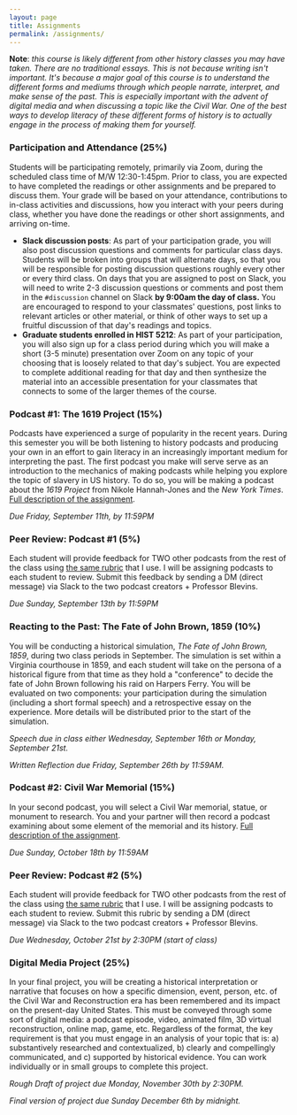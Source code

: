 ```yaml
---
layout: page
title: Assignments
permalink: /assignments/
---
```


**Note**: *this course is likely different from other history classes you may have taken. There are no traditional essays. This is not because writing isn't important. It's because a major goal of this course is to understand the different forms and mediums through which people narrate, interpret, and make sense of the past. This is especially important with the advent of digital media and when discussing a topic like the Civil War. One of the best ways to develop literacy of these different forms of history is to actually engage in the process of making them for yourself.* 

### Participation and Attendance (25%)

Students will be participating remotely, primarily via Zoom, during the scheduled class time of M/W 12:30-1:45pm. Prior to class, you are expected to have completed the readings or other assignments and be prepared to discuss them. Your grade will be based on your attendance, contributions to in-class activities and discussions, how you interact with your peers during class, whether you have done the readings or other short assignments, and arriving on-time. 

- **Slack discussion posts**: As part of your participation grade, you will also post discussion questions and comments for particular class days. Students will be broken into groups that will alternate days, so that you will be responsible for posting discussion questions roughly every other or every third class. On days that you are assigned to post on Slack, you will need to write 2-3 discussion questions or comments and post them in the `#discussion` channel on Slack **by 9:00am the day of class.** You are encouraged to respond to your classmates' questions, post links to relevant articles or other material, or think of other ways to set up a fruitful discussion of that day's readings and topics. 
- **Graduate students enrolled in HIST 5212**: As part of your participation, you will also sign up for a class period during which you will make a short (3-5 minute) presentation over Zoom on any topic of your choosing that is loosely related to that day's subject. You are expected to complete additional reading for that day and then synthesize the material into an accessible presentation for your classmates that connects to some of the larger themes of the course.

### Podcast #1: The 1619 Project (15%)

Podcasts have experienced a surge of popularity in the recent years. During this semester you will be both listening to history podcasts and producing your own in an effort to gain literacy in an increasingly important medium for interpreting the past. The first podcast you make will serve serve as an introduction to the mechanics of making podcasts while helping you explore the topic of slavery in US history. To do so, you will be making a podcast about the *1619 Project* from Nikole Hannah-Jones and the *New York Times*. [Full description of the assignment]({{site.baseurl}}/podcast-1).

*Due Friday, September 11th, by 11:59PM*

### Peer Review: Podcast #1 (5%)

Each student will provide feedback for TWO other podcasts from the rest of the class using [the same rubric]({{site.baseurl}}/downloads/podcast-rubric.docx) that I use. I will be assigning podcasts to each student to review. Submit this feedback by sending a DM (direct message) via Slack to the two podcast creators + Professor Blevins.

*Due Sunday, September 13th by 11:59PM*

### Reacting to the Past: The Fate of John Brown, 1859 (10%)

You will be conducting a historical simulation, *The Fate of John Brown, 1859*, during two class periods in September. The simulation is set within a Virginia courthouse in 1859, and each student will take on the persona of a historical figure from that time as they hold a "conference" to decide the fate of John Brown following his raid on Harpers Ferry. You will be evaluated on two components: your participation during the simulation (including a short formal speech) and a retrospective essay on the experience. More details will be distributed prior to the start of the simulation.

*Speech due in class either Wednesday, September 16th or Monday, September 21st.*

*Written Reflection due Friday, September 26th by 11:59AM.*

### Podcast #2: Civil War Memorial (15%)

In your second podcast, you will select a Civil War memorial, statue, or monument to research. You and your partner will then record a podcast examining about some element of the memorial and its history. [Full description of the assignment]({{site.baseurl}}/podcast-2).

*Due Sunday, October 18th by 11:59AM*

### Peer Review: Podcast #2 (5%)

Each student will provide feedback for TWO other podcasts from the rest of the class using [the same rubric]({{site.baseurl}}/downloads/podcast-rubric.docx) that I use. I will be assigning podcasts to each student to review. Submit this rubric by sending a DM (direct message) via Slack to the two podcast creators + Professor Blevins.

*Due Wednesday, October 21st by 2:30PM (start of class)*

### Digital Media Project (25%)

In your final project, you will be creating a historical interpretation or narrative that focuses on how a specific dimension, event, person, etc. of the Civil War and Reconstruction era has been remembered and its impact on the present-day United States. This must be conveyed through some sort of digital media: a podcast episode, video, animated film, 3D virtual reconstruction, online map, game, etc. Regardless of the format, the key requirement is that you must engage in an analysis of your topic that is: a) substantively researched and contextualized, b) clearly and compellingly communicated, and c) supported by historical evidence. You can work individually or in small groups to complete this project.

*Rough Draft of project due Monday, November 30th by 2:30PM.*

*Final version of project due Sunday December 6th by midnight.*


